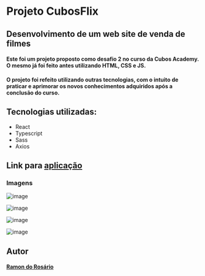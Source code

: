 # Projeto CubosFlix

## Desenvolvimento de um web site de venda de filmes
#### Este foi um projeto proposto como desafio 2 no curso da Cubos Academy. O mesmo já foi feito antes utilizando HTML, CSS e JS. 
#### O projeto foi refeito utilizando outras tecnologias, com o intuito de praticar e aprimorar os novos conhecimentos adquiridos após a conclusão do curso.

## Tecnologias utilizadas:
- React
- Typescript
- Sass
- Axios

## Link para [aplicação](https://cubosflix-remaking.netlify.app/home)
### Imagens
![image](https://user-images.githubusercontent.com/69545760/118425413-8d344380-b69f-11eb-9851-24089ece4440.png)

![image](https://user-images.githubusercontent.com/69545760/118425542-c4a2f000-b69f-11eb-8bff-328b308f2c19.png)

![image](https://user-images.githubusercontent.com/69545760/118425564-cf5d8500-b69f-11eb-83ff-db620b3bdcd2.png)

![image](https://user-images.githubusercontent.com/69545760/118425603-e4d2af00-b69f-11eb-8b82-d1b154e3b219.png)



## Autor
#### [Ramon do Rosário](https://github.com/ramondorosario)
